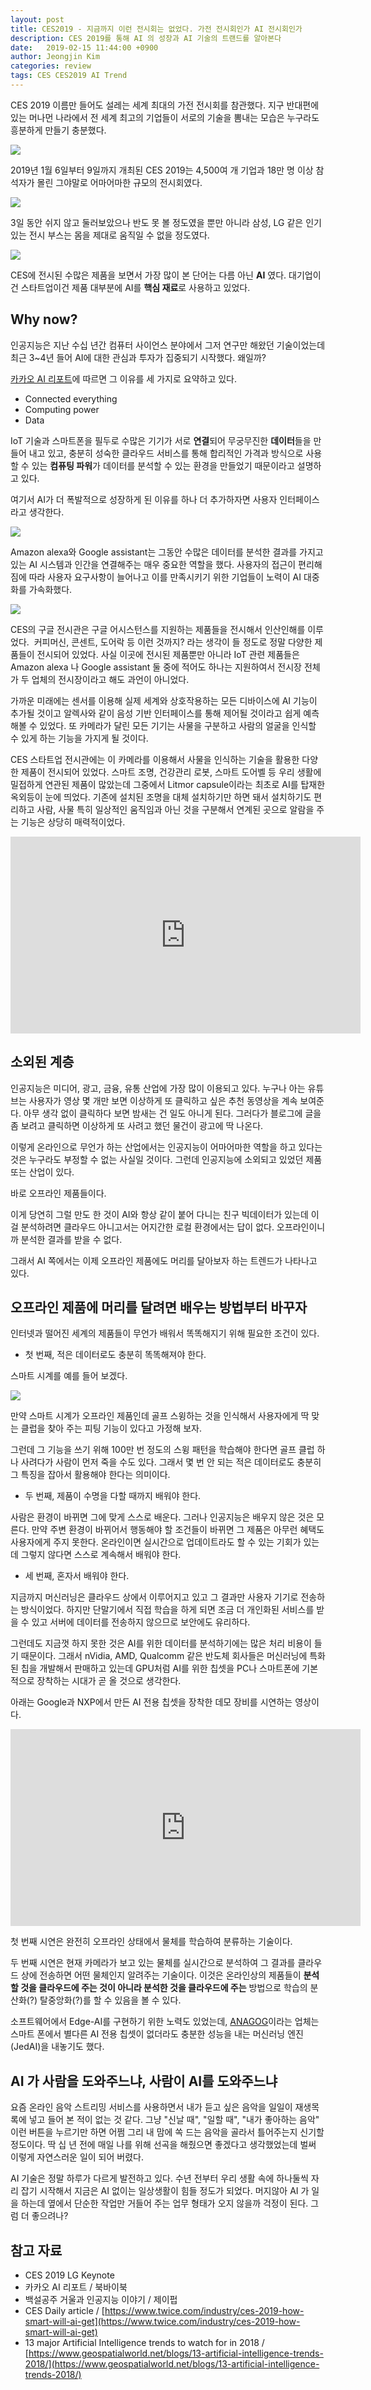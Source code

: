 ```yaml
---
layout: post
title: CES2019 - 지금까지 이런 전시회는 없었다. 가전 전시회인가 AI 전시회인가
description: CES 2019를 통해 AI 의 성장과 AI 기술의 트랜드를 알아본다
date:   2019-02-15 11:44:00 +0900
author: Jeongjin Kim
categories: review
tags: CES CES2019 AI Trend
---
```


CES 2019 이름만 들어도 설레는 세계 최대의 가전 전시회를 참관했다.
지구 반대편에 있는 머나먼 나라에서 전 세계 최고의 기업들이 서로의 기술을 뽐내는 모습은 누구라도 흥분하게 만들기 충분했다.

![](/assets/2019-02-15-CES-2019-AI/2019-02-15-CES-2019-AI_090821.png)

2019년 1월 6일부터 9일까지 개최된 CES 2019는 4,500여 개 기업과 18만 명 이상 참석자가 몰린 그야말로 어마어마한 규모의 전시회였다.

![](/assets/2019-02-15-CES-2019-AI/2019-02-15-CES-2019-AI_091009.png)

3일 동안 쉬지 않고 둘러보았으나 반도 못 볼 정도였을 뿐만 아니라 삼성, LG 같은 인기 있는 전시 부스는
몸을 제대로 움직일 수 없을 정도였다.

![](/assets/2019-02-15-CES-2019-AI/2019-02-15-CES-2019-AI_091105.png)

CES에 전시된 수많은 제품을 보면서 가장 많이 본 단어는 다름 아닌 **AI** 였다. 대기업이건 스타트업이건 제품 대부분에 AI를 **핵심 재료**로 사용하고 있었다.
 
## Why now?

인공지능은 지난 수십 년간 컴퓨터 사이언스 분야에서 그저 연구만 해왔던 기술이었는데 최근 3~4년 들어 AI에 대한 관심과 투자가 집중되기 시작했다. 왜일까?

[카카오 AI 리포트](http://www.yes24.com/Product/Goods/64372329)에 따르면 그 이유를 세 가지로 요약하고 있다.

* Connected everything
* Computing power
* Data

IoT 기술과 스마트폰을 필두로 수많은 기기가 서로 **연결**되어 무궁무진한 **데이터**들을 만들어 내고 있고, 충분히 성숙한 클라우드 서비스를 통해 합리적인 가격과 방식으로 사용할 수 있는 **컴퓨팅 파워**가 데이터를 분석할 수 있는 환경을 만들었기 때문이라고 설명하고 있다.

여기서 AI가 더 폭발적으로 성장하게 된 이유를 하나 더 추가하자면 사용자 인터페이스라고 생각한다. 

![](/assets/2019-02-15-CES-2019-AI/2019-02-15-CES-2019-AI_094822.png)

Amazon alexa와 Google assistant는 그동안 수많은 데이터를 분석한 결과를 가지고 있는 AI 시스템과 인간을 연결해주는 매우 중요한 역할을 했다. 사용자의 접근이 편리해짐에 따라 사용자 요구사항이 늘어나고 이를 만족시키기 위한 기업들이 노력이 AI 대중화를 가속화했다.

![](/assets/2019-02-15-CES-2019-AI/2019-02-15-CES-2019-AI_100101.png)

CES의 구글 전시관은 구글 어시스턴스를 지원하는 제품들을 전시해서 인산인해를 이루었다. ​
커피머신, 콘센트, 도어락 등 이런 것까지? 라는 생각이 들 정도로 정말 다양한 제품들이 전시되어 있었다.
사실 이곳에 전시된 제품뿐만 아니라 IoT 관련 제품들은 Amazon alexa 나 Google assistant 둘 중에 적어도 하나는 지원하여서 전시장 전체가 두 업체의 전시장이라고 해도 과언이 아니었다.

가까운 미래에는 센서를 이용해 실제 세계와 상호작용하는 모든 디바이스에 AI 기능이 추가될 것이고 알렉사와 같이 음성 기반 인터페이스를 통해 제어될 것이라고 쉽게 예측해볼 수 있었다.
또 카메라가 달린 모든 기기는 사물을 구분하고 사람의 얼굴을 인식할 수 있게 하는 기능을 가지게 될 것이다.

CES 스타트업 전시관에는 이 카메라를 이용해서 사물을 인식하는 기술을 활용한 다양한 제품이 전시되어 있었다.​
스마트 조명, 건강관리 로봇, 스마트 도어벨 등 우리 생활에 밀접하게 연관된 제품이 많았는데 그중에서 Litmor capsule이라는 최초로 AI를 탑재한 옥외등이 눈에 띄었다. 기존에 설치된 조명을 대체 설치하기만 하면 돼서 설치하기도 편리하고 사람, 사물 특히 일상적인 움직임과 아닌 것을 구분해서 연계된 곳으로 알람을 주는 기능은 상당히 매력적이었다.


<iframe width="560" height="315" src="https://www.youtube.com/embed/k8V4PvFC7Mo" frameborder="0" allow="accelerometer; autoplay; encrypted-media; gyroscope; picture-in-picture" allowfullscreen></iframe>

## 소외된 계층

인공지능은 미디어, 광고, 금융, 유통 산업에 가장 많이 이용되고 있다. 누구나 아는 유튜브는 사용자가 영상 몇 개만 보면 이상하게 또 클릭하고 싶은 추천 동영상을 계속 보여준다. 아무 생각 없이 클릭하다 보면 밤새는 건 일도 아니게 된다. 그러다가 블로그에 글을 좀 보려고 클릭하면 이상하게 또 사려고 했던 물건이 광고에 딱 나온다. 

이렇게 온라인으로 무언가 하는 산업에서는 인공지능이 어마어마한 역할을 하고 있다는 것은 누구라도 부정할 수 없는 사실일 것이다. 그런데 인공지능에 소외되고 있었던 제품 또는 산업이 있다.

바로 오프라인 제품들이다.

이게 당연히 그럴 만도 한 것이 AI와 항상 같이 붙어 다니는 친구 빅데이터가 있는데 이걸 분석하려면 클라우드 아니고서는 어지간한 로컬 환경에서는 답이 없다. 오프라인이니까 분석한 결과를 받을 수 없다. 

그래서 AI 쪽에서는 이제 오프라인 제품에도 머리를 달아보자 하는 트렌드가 나타나고 있다.

## 오프라인 제품에 머리를 달려면 배우는 방법부터 바꾸자

인터넷과 떨어진 세계의 제품들이 무언가 배워서 똑똑해지기 위해 필요한 조건이 있다.

- 첫 번째, 적은 데이터로도 충분히 똑똑해져야 한다.

스마트 시계를 예를 들어 보겠다. 

![](/assets/2019-02-15-CES-2019-AI/2019-02-15-CES-2019-AI_103247.png)

만약 스마트 시계가 오프라인 제품인데 골프 스윙하는 것을 인식해서 사용자에게 딱 맞는 클럽을 찾아 주는 피팅 기능이 있다고 가정해 보자. 

그런데 그 기능을 쓰기 위해 100만 번 정도의 스윙 패턴을 학습해야 한다면 골프 클럽 하나 사려다가 사람이 먼저 죽을 수도 있다. 그래서 몇 번 안 되는 적은 데이터로도 충분히 그 특징을 잡아서 활용해야 한다는 의미이다.

- 두 번째, 제품이 수명을 다할 때까지 배워야 한다.

사람은 환경이 바뀌면 그에 맞게 스스로 배운다. 그러나 인공지능은 배우지 않은 것은 모른다. 만약 주변 환경이 바뀌어서 행동해야 할 조건들이 바뀌면 그 제품은 아무런 혜택도 사용자에게 주지 못한다. 온라인이면 실시간으로 업데이트라도 할 수 있는 기회가 있는데 그렇지 않다면 스스로 계속해서 배워야 한다.

- 세 번째, 혼자서 배워야 한다.

지금까지 머신러닝은 클라우드 상에서 이루어지고 있고 그 결과만 사용자 기기로 전송하는 방식이었다. 하지만 단말기에서 직접 학습을 하게 되면 조금 더 개인화된 서비스를 받을 수 있고 서버에 데이터를 전송하지 않으므로 보안에도 유리하다.

그런데도 지금껏 하지 못한 것은 AI를 위한 데이터를 분석하기에는 많은 처리 비용이 들기 때문이다. 그래서 nVidia, AMD, Qualcomm 같은 반도체 회사들은 머신러닝에 특화된 칩을 개발해서 판매하고 있는데
GPU처럼 AI를 위한 칩셋을 PC나 스마트폰에 기본적으로 장착하는 시대가 곧 올 것으로 생각한다. 

아래는 Google과 NXP에서 만든 AI 전용 칩셋을 장착한 데모 장비를 시연하는 영상이다.

<iframe width="560" height="315" src="https://www.youtube.com/embed/dusLWrjqodQ" frameborder="0" allow="accelerometer; autoplay; encrypted-media; gyroscope; picture-in-picture" allowfullscreen></iframe>

첫 번째 시연은 완전히 오프라인 상태에서 물체를 학습하여 분류하는 기술이다.

두 번째 시연은 현재 카메라가 보고 있는 물체를 실시간으로 분석하여 그 결과를 클라우드 상에 전송하면 어떤 물체인지 알려주는 기술이다. 이것은 온라인상의 제품들이 **분석할 것을 클라우드에 주는 것이 아니라 분석한 것을 클라우드에 주는** 방법으로 학습의 분산화(?) 탈중앙화(?)를 할 수 있음을 볼 수 있다.


소프트웨어에서 Edge-AI를 구현하기 위한 노력도 있었는데, [ANAGOG](https://www.anagog.com)이라는 업체는 스마트 폰에서 별다른 AI 전용 칩셋이 없더라도 충분한 성능을 내는 머신러닝 엔진(JedAI)을 내놓기도 했다. 


## AI 가 사람을 도와주느냐, 사람이 AI를 도와주느냐

요즘 온라인 음악 스트리밍 서비스를 사용하면서 내가 듣고 싶은 음악을 일일이 재생목록에 넣고 들어 본 적이 없는 것 같다. 그냥 "신날 때", "일할 때", "내가 좋아하는 음악" 이런 버튼을 누르기만 하면 어쩜 그리 내 맘에 쏙 드는 음악을 골라서 틀어주는지 신기할 정도이다. 딱 십 년 전에 매일 나를 위해 선곡을 해줬으면 좋겠다고 생각했었는데 벌써 이렇게 자연스러운 일이 되어 버렸다.


AI 기술은 정말 하루가 다르게 발전하고 있다. 수년 전부터 우리 생활 속에 하나둘씩 자리 잡기 시작해서 지금은 AI 없이는 일상생활이 힘들 정도가 되었다. 머지않아 AI 가 일을 하는데 옆에서 단순한 작업만 거들어 주는 업무 형태가 오지 않을까 걱정이 된다. 그럼 더 좋으려나?


## 참고 자료
* CES 2019 LG Keynote
* 카카오 AI 리포트 / 북바이북
* 백설공주 거울과 인공지능 이야기 / 제이펍
* CES Daily article / [https://www.twice.com/industry/ces-2019-how-smart-will-ai-get](https://www.twice.com/industry/ces-2019-how-smart-will-ai-get)
* 13 major Artificial Intelligence trends to watch for in 2018 / [https://www.geospatialworld.net/blogs/13-artificial-intelligence-trends-2018/](https://www.geospatialworld.net/blogs/13-artificial-intelligence-trends-2018/)
